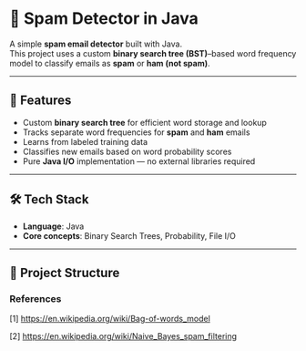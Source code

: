 # 📧 Spam Detector in Java

A simple **spam email detector** built with Java.  
This project uses a custom **binary search tree (BST)**–based word frequency model to classify emails as **spam** or **ham (not spam)**.

---

## 🚀 Features
- Custom **binary search tree** for efficient word storage and lookup  
- Tracks separate word frequencies for **spam** and **ham** emails  
- Learns from labeled training data  
- Classifies new emails based on word probability scores  
- Pure **Java I/O** implementation — no external libraries required  

---

## 🛠️ Tech Stack
- **Language**: Java  
- **Core concepts**: Binary Search Trees, Probability, File I/O  

---

## 📂 Project Structure


### References
[1] https://en.wikipedia.org/wiki/Bag-of-words_model

[2] https://en.wikipedia.org/wiki/Naive_Bayes_spam_filtering
